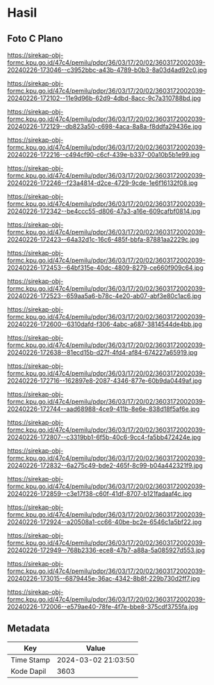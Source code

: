 # Hasil

## Foto C Plano

https://sirekap-obj-formc.kpu.go.id/47c4/pemilu/pdpr/36/03/17/20/02/3603172002039-20240226-173046--c3952bbc-a43b-4789-b0b3-8a03d4ad92c0.jpg

https://sirekap-obj-formc.kpu.go.id/47c4/pemilu/pdpr/36/03/17/20/02/3603172002039-20240226-172102--11e9d96b-62d9-4dbd-8acc-9c7a310788bd.jpg

https://sirekap-obj-formc.kpu.go.id/47c4/pemilu/pdpr/36/03/17/20/02/3603172002039-20240226-172129--db823a50-c698-4aca-8a8a-f8ddfa29436e.jpg

https://sirekap-obj-formc.kpu.go.id/47c4/pemilu/pdpr/36/03/17/20/02/3603172002039-20240226-172216--c494cf90-c6cf-439e-b337-00a10b5b1e99.jpg

https://sirekap-obj-formc.kpu.go.id/47c4/pemilu/pdpr/36/03/17/20/02/3603172002039-20240226-172246--f23a4814-d2ce-4729-9cde-1e6f16132f08.jpg

https://sirekap-obj-formc.kpu.go.id/47c4/pemilu/pdpr/36/03/17/20/02/3603172002039-20240226-172342--be4ccc55-d806-47a3-a16e-609cafbf0814.jpg

https://sirekap-obj-formc.kpu.go.id/47c4/pemilu/pdpr/36/03/17/20/02/3603172002039-20240226-172423--64a32d1c-16c6-485f-bbfa-87881aa2229c.jpg

https://sirekap-obj-formc.kpu.go.id/47c4/pemilu/pdpr/36/03/17/20/02/3603172002039-20240226-172453--64bf315e-40dc-4809-8279-ce660f909c64.jpg

https://sirekap-obj-formc.kpu.go.id/47c4/pemilu/pdpr/36/03/17/20/02/3603172002039-20240226-172523--659aa5a6-b78c-4e20-ab07-abf3e80c1ac6.jpg

https://sirekap-obj-formc.kpu.go.id/47c4/pemilu/pdpr/36/03/17/20/02/3603172002039-20240226-172600--6310dafd-f306-4abc-a687-3814544de4bb.jpg

https://sirekap-obj-formc.kpu.go.id/47c4/pemilu/pdpr/36/03/17/20/02/3603172002039-20240226-172638--81ecd15b-d27f-4fd4-af84-674227a65919.jpg

https://sirekap-obj-formc.kpu.go.id/47c4/pemilu/pdpr/36/03/17/20/02/3603172002039-20240226-172716--162897e8-2087-4346-877e-60b9da0449af.jpg

https://sirekap-obj-formc.kpu.go.id/47c4/pemilu/pdpr/36/03/17/20/02/3603172002039-20240226-172744--aad68988-4ce9-411b-8e6e-838d18f5af6e.jpg

https://sirekap-obj-formc.kpu.go.id/47c4/pemilu/pdpr/36/03/17/20/02/3603172002039-20240226-172807--c3319bb1-6f5b-40c6-9cc4-fa5bb472424e.jpg

https://sirekap-obj-formc.kpu.go.id/47c4/pemilu/pdpr/36/03/17/20/02/3603172002039-20240226-172832--6a275c49-bde2-465f-8c99-b04a442321f9.jpg

https://sirekap-obj-formc.kpu.go.id/47c4/pemilu/pdpr/36/03/17/20/02/3603172002039-20240226-172859--c3e17f38-c60f-41df-8707-b121fadaaf4c.jpg

https://sirekap-obj-formc.kpu.go.id/47c4/pemilu/pdpr/36/03/17/20/02/3603172002039-20240226-172924--a20508a1-cc66-40be-bc2e-6546c1a5bf22.jpg

https://sirekap-obj-formc.kpu.go.id/47c4/pemilu/pdpr/36/03/17/20/02/3603172002039-20240226-172949--768b2336-ece8-47b7-a88a-5a085927d553.jpg

https://sirekap-obj-formc.kpu.go.id/47c4/pemilu/pdpr/36/03/17/20/02/3603172002039-20240226-173015--6879445e-36ac-4342-8b8f-229b730d2ff7.jpg

https://sirekap-obj-formc.kpu.go.id/47c4/pemilu/pdpr/36/03/17/20/02/3603172002039-20240226-172006--e579ae40-78fe-4f7e-bbe8-375cdf3755fa.jpg


## Metadata

| Key        | Value               |
| ---------- | ------------------- |
| Time Stamp | 2024-03-02 21:03:50 |
| Kode Dapil | 3603                |



